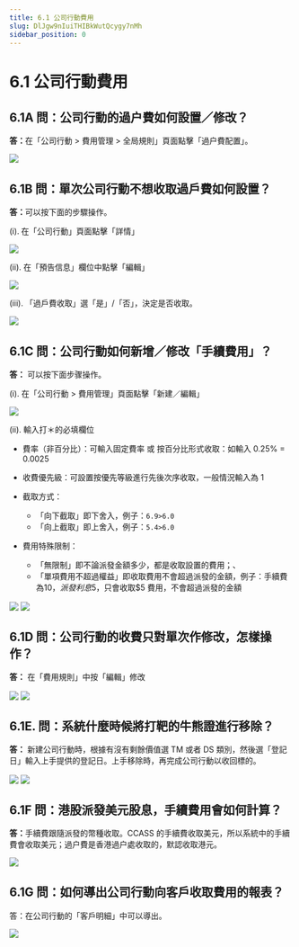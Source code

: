 ```yaml
---
title: 6.1 公司行動費用
slug: DlJgw9nIuiTHIBkWutQcygy7nMh
sidebar_position: 0
---
```



# 6.1 公司行動費用

## 6.1A 問：公司行動的過户費如何設置／修改？

<b>答：</b>在「公司行動 &gt; 費用管理 &gt; 全局規則」頁面點擊「過户費配置」。

<img src="/assets/VsXrbmMfEof3JVxYmuJcbRlunWc.png" src-width="2344" src-height="792" align="center"/>

## 6.1B 問：單次公司行動不想收取過戶費如何設置？ 

<b>答：</b>可以按下面的步驟操作。

(i).<b> </b>在「公司行動」頁面點擊「詳情」

<img src="/assets/LEGvbYp3OohIsEx7s1Mc2JPJnVg.png" src-width="2850" src-height="1450" align="center"/>

(ii).  在「預告信息」欄位中點擊「編輯」

<img src="/assets/RdWSblOz3opKSSxn95Hcjc0snkS.png" src-width="2870" src-height="1378" align="center"/>

(iii). 「過戶費收取」選「是」/「否」，決定是否收取。

<img src="/assets/HnNqb1WODoacDYxZCdNcEHuDnYb.png" src-width="2828" src-height="1442" align="center"/>

## 6.1C 問：公司行動如何新增／修改「手續費用」？

<b>答：</b> 可以按下面步骤操作。

(i). 在「公司行動 &gt; 費用管理」頁面點擊「新建／編輯」

<img src="/assets/P9f1bOT9DorqYux0pCeczuOpnCc.png" src-width="2810" src-height="1434" align="center"/>

(ii). 輸入打＊的必填欄位

- 費率（非百分比）：可輸入固定費率 或 按百分比形式收取：如輸入 0.25% = 0.0025
- 收費優先級：可設置按優先等級進行先後次序收取，一般情況輸入為 1
- 截取方式：
    - 「向下截取」即下舍入，例子：`6.9>6.0` 
    - 「向上截取」即上舍入，例子：`5.4>6.0`

- 費用特殊限制：
    - 「無限制」即不論派發金額多少，都是收取設置的費用；、
    - 「單項費用不超過權益」即收取費用不會超過派發的金額，例子：手續費為$10，派發利息$5，只會收取$5 費用，不會超過派發的金額

<img src="/assets/VT7HbYotOo3iUdxyT0yccvStnff.png" src-width="2734" src-height="1614" align="center"/>

<img src="/assets/R7HfbFcWQoYdF7x7YQ2cV4DDnYg.png" src-width="2750" src-height="1616" align="center"/>

## 6.1D 問：公司行動的收費只對單次作修改，怎樣操作？

<b>答：</b> 在「費用規則」中按「編輯」修改

<img src="/assets/T636br02MoBUvRxcXZOceXkunVe.png" src-width="1570" src-height="1522" align="center"/>

<img src="/assets/WBQzbR3QvoYhX4x8zl8cEgQencY.png" src-width="1736" src-height="1524" align="center"/>

## 6.1E. 問：系統什麼時候將打靶的牛熊證進行移除？

<b>答：</b> 新建公司行動時，根據有沒有剩餘價值選 TM 或者 DS 類別，然後選「登記日」輸入上手提供的登記日。上手移除時，再完成公司行動以收回標的。

<img src="/assets/GKAMbX2WpoJIVNxJ8Cgc7D6pnkg.png" src-width="2674" src-height="1226" align="center"/>

<img src="/assets/Vt7KbqB8JolZvIxAdSJcVl9gnfe.png" src-width="904" src-height="1126" align="center"/>

## 6.1F 問：港股派發美元股息，手續費用會如何計算？

<b>答：</b>手續費跟隨派發的幣種收取。CCASS 的手續費收取美元，所以系統中的手續費會收取美元；過户費是香港過户處收取的，默認收取港元。

<img src="/assets/PMQLbfBDpoSatAx8FujcXgk7nVd.png" src-width="2038" src-height="996" align="center"/>

## 6.1G 問：如何導出公司行動向客戶收取費用的報表？

答：在公司行動的「客戶明細」中可以導出。

<img src="/assets/XsZ5bEIU7owOYYxZPgTc6cKQnIh.png" src-width="2874" src-height="1386" align="center"/>

